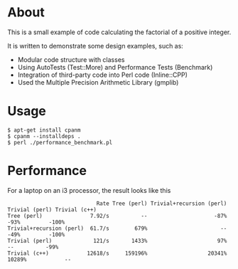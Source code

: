 # About

This is a small example of code calculating the factorial of a positive integer.

It is written to demonstrate some design examples, such as:

* Modular code structure with classes
* Using AutoTests (Test::More) and Performance Tests (Benchmark)
* Integration of third-party code into Perl code (Inline::CPP)
* Used the Multiple Precision Arithmetic Library (gmplib)

# Usage

```
$ apt-get install cpanm
$ cpanm --installdeps .
$ perl ./performance_benchmark.pl
```

# Performance

For a laptop on an i3 processor, the result looks like this

```
                            Rate Tree (perl) Trivial+recursion (perl) Trivial (perl) Trivial (c++)
Tree (perl)               7.92/s          --                     -87%           -93%         -100%
Trivial+recursion (perl)  61.7/s        679%                       --           -49%         -100%
Trivial (perl)             121/s       1433%                      97%             --          -99%
Trivial (c++)            12618/s     159196%                   20341%         10289%            --
```